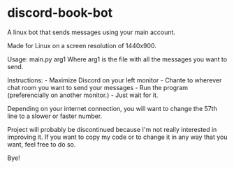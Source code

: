 # discord-book-bot
A linux bot that sends messages using your main account.

Made for Linux on a screen resolution of 1440x900.

Usage: main.py arg1
    Where arg1 is the file with all the messages you want to send.

Instructions:
    - Maximize Discord on your left monitor
    - Chante to wherever chat room you want to send your messages
    - Run the program (preferencially on another monitor.)
    - Just wait for it.

Depending on your internet connection, you will want to change the 57th line
to a slower or faster number.

Project will probably be discontinued because I'm not really interested in improving it.
If you want to copy my code or to change it in any way that you want, feel free to do so.


Bye!